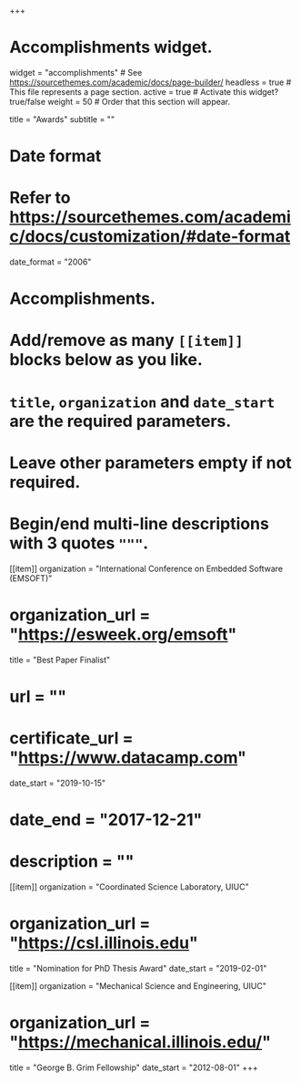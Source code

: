 +++
# Accomplishments widget.
widget = "accomplishments"  # See https://sourcethemes.com/academic/docs/page-builder/
headless = true  # This file represents a page section.
active = true  # Activate this widget? true/false
weight = 50  # Order that this section will appear.

title = "Awards"
subtitle = ""

# Date format
#   Refer to https://sourcethemes.com/academic/docs/customization/#date-format
date_format = "2006"

# Accomplishments.
#   Add/remove as many `[[item]]` blocks below as you like.
#   `title`, `organization` and `date_start` are the required parameters.
#   Leave other parameters empty if not required.
#   Begin/end multi-line descriptions with 3 **quotes** `"""`.


[[item]]
 organization = "International Conference on Embedded Software (EMSOFT)"
# organization_url = "https://esweek.org/emsoft"
 title = "Best Paper Finalist"
# url = ""
# certificate_url = "https://www.datacamp.com"
 date_start = "2019-10-15"
#  date_end = "2017-12-21"
# description = ""


[[item]]
 organization = "Coordinated Science Laboratory, UIUC"
# organization_url = "https://csl.illinois.edu"
 title = "Nomination for PhD Thesis Award"
 date_start = "2019-02-01"


[[item]]
 organization = "Mechanical Science and Engineering, UIUC"
# organization_url = "https://mechanical.illinois.edu/"
 title = "George B. Grim Fellowship"
 date_start = "2012-08-01"
+++
